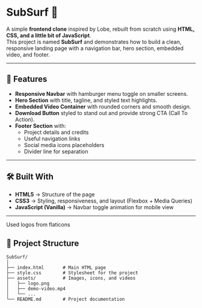 # SubSurf 🌊

A simple **frontend clone** inspired by Lobe, rebuilt from scratch using **HTML, CSS, and a little bit of JavaScript**.  
This project is named **SubSurf** and demonstrates how to build a clean, responsive landing page with a navigation bar, hero section, embedded video, and footer.

---

## 🚀 Features

- **Responsive Navbar** with hamburger menu toggle on smaller screens.  
- **Hero Section** with title, tagline, and styled text highlights.  
- **Embedded Video Container** with rounded corners and smooth design.  
- **Download Button** styled to stand out and provide strong CTA (Call To Action).  
- **Footer Section** with:
  - Project details and credits
  - Useful navigation links
  - Social media icons placeholders
  - Divider line for separation

---

## 🛠️ Built With

- **HTML5** → Structure of the page  
- **CSS3** → Styling, responsiveness, and layout (Flexbox + Media Queries)  
- **JavaScript (Vanilla)** → Navbar toggle animation for mobile view  

---
Used logos from flaticons



## 📂 Project Structure

```text
SubSurf/
│
├── index.html       # Main HTML page
├── style.css        # Stylesheet for the project
├── assets/          # Images, icons, and videos
│   ├── logo.png
│   ├── demo-video.mp4
│   └── ...
└── README.md        # Project documentation

